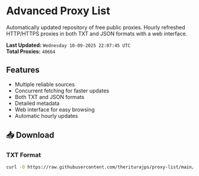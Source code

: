 # Advanced Proxy List

Automatically updated repository of free public proxies. Hourly refreshed HTTP/HTTPS proxies in both TXT and JSON formats with a web interface.

**Last Updated:** `Wednesday 10-09-2025 22:07:45 UTC`  
**Total Proxies:** `40664`

## Features
- Multiple reliable sources
- Concurrent fetching for faster updates
- Both TXT and JSON formats
- Detailed metadata
- Web interface for easy browsing
- Automatic hourly updates

## 📥 Download

### TXT Format
```bash
curl -O https://raw.githubusercontent.com/theriturajps/proxy-list/main/proxies.txt